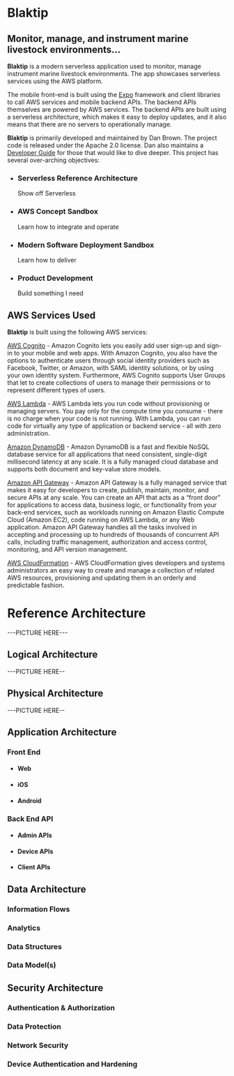 # **Blaktip**
## Monitor, manage, and instrument marine livestock environments...
**Blaktip** is a modern serverless application used to monitor, manage instrument marine livestock environments. The app showcases serverless services using the AWS platform. 

The mobile front-end is built using the [Expo](https://expo.io/) framework and client libraries to call AWS services and mobile backend APIs. The backend APIs themselves are powered by AWS services. The backend APIs are built using a serverless architecture, which makes it easy to deploy updates, and it also means that there are no servers to operationally manage.

**Blaktip** is primarily developed and maintained by Dan Brown. The project code is released under the Apache 2.0 license. Dan also maintains a [Developer Guide](/DEVGUIDE.md) for those that would like to dive deeper. This project has several over-arching objectives:

* ### Serverless Reference Architecture
  Show off Serverless
* ### AWS Concept Sandbox
  Learn how to integrate and operate
* ### Modern Software Deployment Sandbox
  Learn how to deliver
* ### Product Development
  Build something I need

## AWS Services Used
**Blaktip** is built using the following AWS services:

[AWS Cognito](https://aws.amazon.com/cognito/) - Amazon Cognito lets you easily add user sign-up and sign-in to your mobile and web apps. With Amazon Cognito, you also have the options to authenticate users through social identity providers such as Facebook, Twitter, or Amazon, with SAML identity solutions, or by using your own identity system. Furthermore, AWS Cognito supports User Groups that let to create collections of users to manage their permissions or to represent different types of users.

[AWS Lambda](https://aws.amazon.com/lambda/) - AWS Lambda lets you run code without provisioning or managing servers. You pay only for the compute time you consume - there is no charge when your code is not running. With Lambda, you can run code for virtually any type of application or backend service - all with zero administration.

[Amazon DynamoDB](https://aws.amazon.com/dynamodb/) - Amazon DynamoDB is a fast and flexible NoSQL database service for all applications that need consistent, single-digit millisecond latency at any scale. It is a fully managed cloud database and supports both document and key-value store models.

[Amazon API Gateway](https://aws.amazon.com/api-gateway/) - Amazon API Gateway is a fully managed service that makes it easy for developers to create, publish, maintain, monitor, and secure APIs at any scale. You can create an API that acts as a “front door” for applications to access data, business logic, or functionality from your back-end services, such as workloads running on Amazon Elastic Compute Cloud (Amazon EC2), code running on AWS Lambda, or any Web application. Amazon API Gateway handles all the tasks involved in accepting and processing up to hundreds of thousands of concurrent API calls, including traffic management, authorization and access control, monitoring, and API version management.

[AWS CloudFormation](https://aws.amazon.com/cloudformation/) - AWS CloudFormation gives developers and systems administrators an easy way to create and manage a collection of related AWS resources, provisioning and updating them in an orderly and predictable fashion.

# Reference Architecture
---PICTURE HERE---
## Logical Architecture
---PICTURE HERE--
## Physical Architecture
---PICTURE HERE--
## Application Architecture
### Front End
* #### Web
* #### iOS
* #### Android
### Back End API
* #### Admin APIs
* #### Device APIs
* #### Client APIs
## Data Architecture
### Information Flows
### Analytics
### Data Structures
### Data Model(s)
## Security Architecture
### Authentication & Authorization
### Data Protection
### Network Security
### Device Authentication and Hardening


